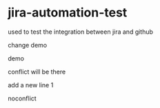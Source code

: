 # jira-automation-test
used to test the integration between jira and github

change
demo

demo

conflict will be there

add a new line 1

noconflict
